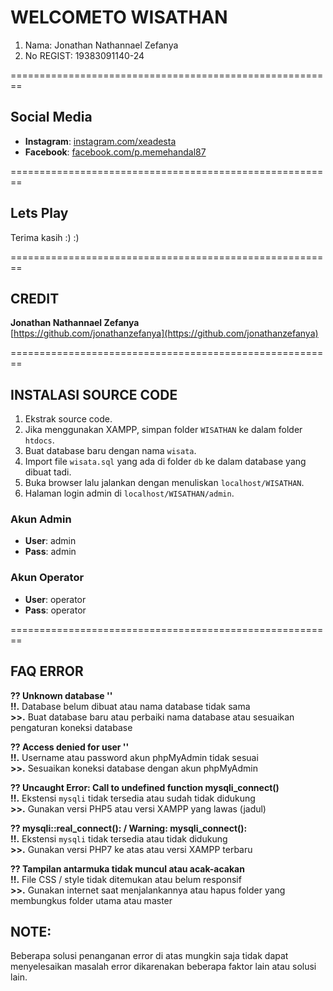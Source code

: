 # WELCOMETO WISATHAN
1. Nama: Jonathan Nathannael Zefanya
2. No REGIST: 19383091140-24

========================================================

## Social Media
- **Instagram**: [instagram.com/xeadesta](https://instagram.com/xeadesta)
- **Facebook**: [facebook.com/p.memehandal87](https://facebook.com/p.memehandal87)

========================================================

## Lets Play

Terima kasih :) :)

========================================================

## CREDIT
**Jonathan Nathannael Zefanya**  
[https://github.com/jonathanzefanya](https://github.com/jonathanzefanya)

========================================================

## INSTALASI SOURCE CODE

1. Ekstrak source code.
2. Jika menggunakan XAMPP, simpan folder `WISATHAN` ke dalam folder `htdocs`.
3. Buat database baru dengan nama `wisata`.
4. Import file `wisata.sql` yang ada di folder `db` ke dalam database yang dibuat tadi.
5. Buka browser lalu jalankan dengan menuliskan `localhost/WISATHAN`.
6. Halaman login admin di `localhost/WISATHAN/admin`.

### Akun Admin
- **User**: admin
- **Pass**: admin

### Akun Operator
- **User**: operator
- **Pass**: operator

========================================================

## FAQ ERROR

**?? Unknown database ''**  
**!!.** Database belum dibuat atau nama database tidak sama  
**>>.** Buat database baru atau perbaiki nama database atau sesuaikan pengaturan koneksi database

**?? Access denied for user ''**  
**!!.** Username atau password akun phpMyAdmin tidak sesuai  
**>>.** Sesuaikan koneksi database dengan akun phpMyAdmin

**?? Uncaught Error: Call to undefined function mysqli_connect()**  
**!!.** Ekstensi `mysqli` tidak tersedia atau sudah tidak didukung  
**>>.** Gunakan versi PHP5 atau versi XAMPP yang lawas (jadul)

**?? mysqli::real_connect(): / Warning: mysqli_connect():**  
**!!.** Ekstensi `mysqli` tidak tersedia atau tidak didukung  
**>>.** Gunakan versi PHP7 ke atas atau versi XAMPP terbaru

**?? Tampilan antarmuka tidak muncul atau acak-acakan**  
**!!.** File CSS / style tidak ditemukan atau belum responsif  
**>>.** Gunakan internet saat menjalankannya atau hapus folder yang membungkus folder utama atau master

## NOTE:
Beberapa solusi penanganan error di atas mungkin saja tidak dapat menyelesaikan masalah error dikarenakan beberapa faktor lain atau solusi lain.
